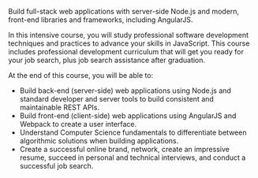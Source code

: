 Build full-stack web applications with server-side Node.js and modern, front-end libraries and frameworks, including AngularJS.

In this intensive course, you will study professional software development techniques and practices to advance your skills in JavaScript. This course includes professional development curriculum that will get you ready for your job search, plus job search assistance after graduation.

At the end of this course, you will be able to:

- Build back-end (server-side) web applications using Node.js and standard developer and server tools to build consistent and maintainable REST APIs.
- Build front-end (client-side) web applications using AngularJS and Webpack to create a user interface.
- Understand Computer Science fundamentals to differentiate between algorithmic solutions when building applications.
- Create a successful online brand, network, create an impressive resume, succeed in personal and technical interviews, and conduct a successful job search.
